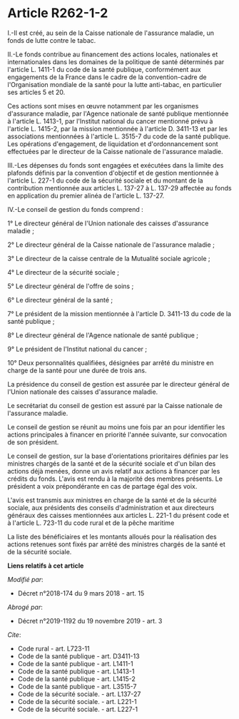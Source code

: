 # Article R262-1-2

I.-Il est créé, au sein de la Caisse nationale de l'assurance maladie, un fonds de lutte contre le tabac. 

II.-Le fonds contribue au financement des actions locales, nationales et internationales dans les domaines de la politique de
santé déterminés par l'article L. 1411-1 du code de la santé publique, conformément aux engagements de la France dans le
cadre de la convention-cadre de l'Organisation mondiale de la santé pour la lutte anti-tabac, en particulier ses articles 5
et 20. 

Ces actions sont mises en œuvre notamment par les organismes d'assurance maladie, par l'Agence nationale de santé publique
mentionnée à l'article L. 1413-1, par l'Institut national du cancer mentionné prévu à l'article L. 1415-2, par la mission
mentionnée à l'article D. 3411-13 et par les associations mentionnées à l'article L. 3515-7 du code de la santé publique. Les
opérations d'engagement, de liquidation et d'ordonnancement sont effectuées par le directeur de la Caisse nationale de
l'assurance maladie. 

III.-Les dépenses du fonds sont engagées et exécutées dans la limite des plafonds définis par la convention d'objectif et de
gestion mentionnée à l'article L. 227-1 du code de la sécurité sociale et du montant de la contribution mentionnée aux
articles L. 137-27 à L. 137-29 affectée au fonds en application du premier alinéa de l'article L. 137-27. 

IV.-Le conseil de gestion du fonds comprend : 

1° Le directeur général de l'Union nationale des caisses d'assurance maladie ; 

2° Le directeur général de la Caisse nationale de l'assurance maladie ; 

3° Le directeur de la caisse centrale de la Mutualité sociale agricole ; 

4° Le directeur de la sécurité sociale ; 

5° Le directeur général de l'offre de soins ; 

6° Le directeur général de la santé ; 

7° Le président de la mission mentionnée à l'article D. 3411-13 du code de la santé publique ; 

8° Le directeur général de l'Agence nationale de santé publique ; 

9° Le président de l'Institut national du cancer ; 

10° Deux personnalités qualifiées, désignées par arrêté du ministre en charge de la santé pour une durée de trois ans. 

La présidence du conseil de gestion est assurée par le directeur général de l'Union nationale des caisses d'assurance
maladie. 

Le secrétariat du conseil de gestion est assuré par la Caisse nationale de l'assurance maladie. 

Le conseil de gestion se réunit au moins une fois par an pour identifier les actions principales à financer en priorité
l'année suivante, sur convocation de son président. 

Le conseil de gestion, sur la base d'orientations prioritaires définies par les ministres chargés de la santé et de la
sécurité sociale et d'un bilan des actions déjà menées, donne un avis relatif aux actions à financer par les crédits du
fonds. L'avis est rendu à la majorité des membres présents. Le président a voix prépondérante en cas de partage égal des
voix. 

L'avis est transmis aux ministres en charge de la santé et de la sécurité sociale, aux présidents des conseils
d'administration et aux directeurs généraux des caisses mentionnées aux articles L. 221-1 du présent code et à l'article L.
723-11 du code rural et de la pêche maritime 

La liste des bénéficiaires et les montants alloués pour la réalisation des actions retenues sont fixés par arrêté des
ministres chargés de la santé et de la sécurité sociale.

**Liens relatifs à cet article**

_Modifié par_:

  - Décret n°2018-174 du 9 mars 2018 - art. 15

_Abrogé par_:

  - Décret n°2019-1192 du 19 novembre 2019 - art. 3

_Cite_:

  - Code rural - art. L723-11
  - Code de la santé publique - art. D3411-13
  - Code de la santé publique - art. L1411-1
  - Code de la santé publique - art. L1413-1
  - Code de la santé publique - art. L1415-2
  - Code de la santé publique - art. L3515-7
  - Code de la sécurité sociale. - art. L137-27
  - Code de la sécurité sociale. - art. L221-1
  - Code de la sécurité sociale. - art. L227-1

